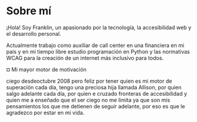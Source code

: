 # Sobre mí

¡Hola! Soy Franklin, un apasionado por la tecnología, la accesibilidad web y el desarrollo personal.

Actualmente trabajo como auxiliar de call center en una financiera en mi país y en mi tiempo libre estudio programación en Python y las normativas WCAG para la creación de un internet más inclusivo para todos.

¤ Mi mayor motor de motivación

ciego desdeoctubre 2008 pero feliz por tener quien es mi motor de superación cada día, tengo una preciosa hija llamada Allison, por quien salgo adelante cada día, por quien e cruzado fronteras de accesibilidad y quien me a enseñado que el ser ciego no me limita ya que son mis pensamientos los que me detienen de  seguir adelante, por eso es que le agradezco por estar en mi vida. 
